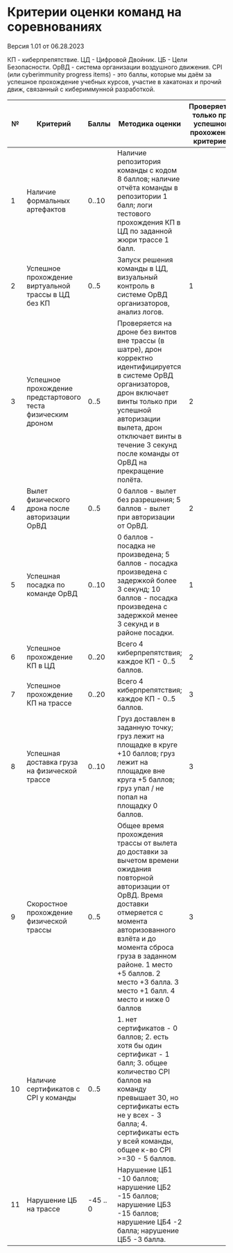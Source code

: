# Критерии оценки команд на соревнованиях

Версия 1.01 от 06.28.2023

КП - киберпрепятствие.
ЦД - Цифровой Двойник.
ЦБ - Цели Безопасности.
ОрВД - система организации воздушного движения.
CPI (или cyberimmunity progress items) - это баллы, которые мы даём за успешное прохождение учебных курсов, участие в хакатонах и прочий движ, связанный с кибериммунной разработкой.

| №   | Критерий | Баллы | Методика оценки | Проверяется только при успешном прохожении критериев |
| --- | -------- | ----- | --------------- | ----------------------------------------- |
| 1 | Наличие формальных артефактов | 0..10 | Наличие репозитория команды с кодом 8 баллов; наличие отчёта команды в репозитории 1 балл; логи тестового прохождения КП в ЦД по заданной жюри трассе 1 балл. | |
| 2 | Успешное прохождение виртуальной трассы в ЦД без КП | 0..5 | Запуск решения команды в ЦД, визуальный контроль в системе ОрВД организаторов, анализ логов. | 1 |
| 3 | Успешное прохождение предстартового теста физическим дроном | 0..5 | Проверяется на дроне без винтов вне трассы (в шатре), дрон корректно идентифицируется в системе ОрВД организаторов, дрон включает винты только при успешной авторизации вылета, дрон отключает винты в течение 3 секунд после команды от ОрВД на прекращение полёта. | 2 |
| 4 | Вылет физического дрона после авторизации ОрВД | 0..5 | 0 баллов - вылет без разрешения; 5 баллов - вылет при авторизации от ОрВД. | 2 |
| 5 | Успешная посадка по команде ОрВД | 0..10 | 0 баллов - посадка не произведена; 5 баллов - посадка произведена с задержкой более 3 секунд; 10 баллов - посадка произведена с задержкой менее 3 секунд и в районе посадки. | 1 |
| 6 | Успешное прохождение КП в ЦД | 0..20 | Всего 4 киберпрепятствия; каждое КП - 0..5 баллов. | 2 |
| 7 | Успешное прохождение КП на трассе | 0..20 | Всего 4 киберпрепятствия; каждое КП - 0..5 баллов. | 3 |
| 8 | Успешная доставка груза на физической трассе | 0..10 | Груз доставлен в заданную точку; груз лежит на площадке в круге +10 баллов; груз лежит на площадке вне круга +5 баллов; груз упал / не попал на площадку 0 баллов. | 3 |
| 9 | Скоростное прохождение физической трассы | 0..5 | Общее время прохождения трассы от вылета до доставки за вычетом времени ожидания повторной авторизации от ОрВД. Время доставки отмеряется с момента авторизованного взлёта и до момента сброса груза в заданном районе. 1 место +5 баллов. 2 место +3 балла. 3 место +1 балл. 4 место и ниже 0 баллов | 3 |
| 10 | Наличие сертификатов с CPI у команды | 0..5 | 1. нет сертификатов - 0 баллов; 2. есть хотя бы один сертификат - 1 балл; 3. общее количество CPI баллов на команду превышает 30, но сертификаты есть не у всех - 3 балла; 4. сертификаты есть у всей команды, общее к-во CPI >=30 - 5 баллов. | |
| 11 | Нарушение ЦБ на трассе | -45 .. 0 | Нарушение ЦБ1 -10 баллов; нарушение ЦБ2 -15 баллов; нарушение ЦБ3 -15 баллов; нарушение ЦБ4 -2 балла; нарушение ЦБ5 -3 балла. | |
